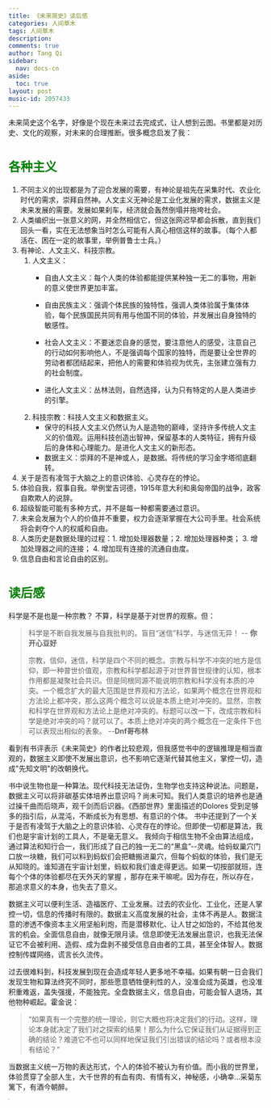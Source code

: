 ```yaml
---
title: 《未来简史》读后感
categories: 人间草木
tags: 人间草木
description: 
comments: true
author: Tang Qi
sidebar:
  nav: docs-cn
aside:
  toc: true
layout: post
music-id: 2057433
---
```


未来简史这个名字，好像是个现在未来过去完成式，让人想到云图。书里都是对历史、文化的观察，对未来的合理推断。很多概念启发了我：

<!--more-->

# <font face="黑体" color=green size=5>各种主义</font>

1.  不同主义的出现都是为了迎合发展的需要，有神论是祖先在采集时代、农业化时代的需求，崇拜自然神。人文主义无神论是工业化发展的需求，数据主义是未来发展的需要。发展如果刹车，经济就会轰然倒塌并拖垮社会。
2. 人类编织出一张意义的网，并全然相信它，但这张网迟早都会拆散，直到我们回头一看，实在无法想象当时怎么可能有人真心相信这样的故事。（每个人都活在、困在一定的故事里，举例普鲁士士兵。）
3. 有神论、人文主义、科技宗教。
   1. 人文主义：
      + 自由人文主义：每个人类的体验都能提供某种独一无二的事物，用新的意义使世界更加丰富。 

      + 自由民族主义：强调个体民族的独特性，强调人类体验属于集体体验，每个民族国民共同有用与他国不同的体验，并发展出自身独特的敏感性。
      + 社会人文主义：不要迷恋自身的感觉，要注意他人的感受，注意自己的行动如何影响他人，不是强调每个国家的独特，而是要让全世界的劳动者都团结起来，把他人的需要和体验视为优先，主张建立强有力的社会制度。
      + 进化人文主义：丛林法则，自然选择，认为只有特定的人是人类进步的引擎。
   2. 科技宗教：科技人文主义和数据主义。
      + 保守的科技人文主义仍然认为人是造物的巅峰，坚持许多传统人文主义的价值观。运用科技创造出智神，保留基本的人类特征，拥有升级后的身体和心理能力。是进化人文主义的新形态。
      + 数据主义：崇拜的不是神或人，是数据。将传统的学习金字塔彻底翻转。
4. 关于是否有凌驾于大脑之上的意识体验、心灵存在的悖论。
5. 体验自我，叙事自我。举例堂吉诃德，1915年意大利和奥匈帝国的战争，政客自欺欺人的说辞。
6. 超级智能可能有多种方式，并不是每一种都需要通过意识。
7. 未来会发展为个人的价值并不重要，权力会逐渐掌握在大公司手里。社会系统将会剥夺个人的权威和自由。
8. 人类历史是数据处理的过程：1. 增加处理器数量；2. 增加处理器种类； 3. 增加处理器之间的连接； 4. 增加现有连接的流通自由度。
9. 信息自由和言论自由的区别。

# <font face="黑体" color=green size=5>读后感</font>

科学是不是也是一种宗教？ 不算，科学是基于对世界的观察。但：

> 科学是不断自我发展与自我批判的。盲目“迷信”科学，与迷信无异！ -- **你开心豆好**
>
> 宗教，信仰，迷信，科学是四个不同的概念。宗教与科学不冲突的地方是信仰，即一种普世价值观，宗教和科学都起源于对世界普世规律的认知，根本作用都是凝聚社会共识。但是同根同源不能说明宗教和科学没有本质的冲突。一个概念扩大的最大范围是世界观和方法论，如果两个概念在世界观和方法论上都冲突，那么这两个概念可以说是本质上绝对冲突的。显然，宗教和科学在世界观和方法论上是绝对冲突的。标题可以改一下，改成宗教和科学是绝对冲突的吗？就可以了。本质上绝对冲突的两个概念在一定条件下也可以表现出相似的表象。         --**Dnf哥布林**

看到有书评表示《未来简史》的作者比较悲观，但我感觉书中的逻辑推理是相当直观的，数据主义即使不发展出意识，也不影响它逐渐代替其他主义，掌控一切，造成"先知文明"的改朝换代。

书中说生物也是一种算法。现代科技无法证伪，生物学也支持这种说法。问题是，数据主义可以将非碳基实体培养出意识吗？尚未可知。我们人类意识的培养也是通过操千曲而后晓声，观千剑而后识器。《西部世界》里面描述的Dolores 受到足够多的指引后，从混沌，不断成长为有思想、有意识的个体。 书中还提到了一个关于是否有凌驾于大脑之上的意识体验、心灵存在的悖论。但即使一切都是算法，我们也是宇宙计划的工具人，不是毫无意义。 我倾向于相信生物不全由算法组成，通过算法和知行合一，我们形成了自己的独一无二的“黑盒”--灵魂。给蚂蚁巢穴门口放一块糖，我们可以料到蚂蚁们会把糖搬进巢穴，但每个蚂蚁的体验，我们是无从知晓的。谁知道在宇宙计划里，蚂蚁和我们谁走得更远。如果一切按部就班，连每个个体的体验都尽在天外天的掌握 ，那存在来干嘛呢。因为存在，所以存在，那追求意义的本身，也失去了意义。

数据主义可以便利生活、造福医疗、工业发展。过去的农业化、工业化，还是人掌控一切，信息的传播时有限的。数据主义高度发展的社会，主体不再是人。数据注意的渗透不像资本主义用坚船利炮，而是潜移默化、让人甘之如饴的，不给其他发言的机会。全面信息自由，就像无限月读。信息即使无法发展出意识，也我无法保证它不会被利用、造假、成为盘剥不接受信息自由者的工具，甚至全体智人。数据控制传媒网络，谎言长久流传。

过去很难料到，科技发展到现在会造成年轻人更多地不幸福。如果有朝一日会我们发现生物和算法终究不同时，那些愿意牺牲便利性的人，没准会成为英雄，也没准积重难返，盖失强援，不能独完。全盘数据主义，信息自由，可能会智人退场，其他物种崛起。霍金说：

> “如果真有一个完整的统一理论，则它大概也将决定我们的行动。这样，理论本身就决定了我们对之探索的结果！那么为什么它保证我们从证据得到正确的结论？难道它不也可以同样地保证我们引出错误的结论吗？或者根本没有结论？”


当数据主义统一万物的表达形式，个人的体验不被认为有价值。而小我的世界里，体验贯穿了全部人生，大千世界的有血有肉、有情有义，神秘感，小确幸...采菊东篱下，有酒今朝醉。

<img src="https://github.com/iqgnat/iqgnat.github.io/raw/master/assets/images/2021-02-20-After_reading_A_brief_history_of_the_future/miao.jpg" style="zoom:10%" />